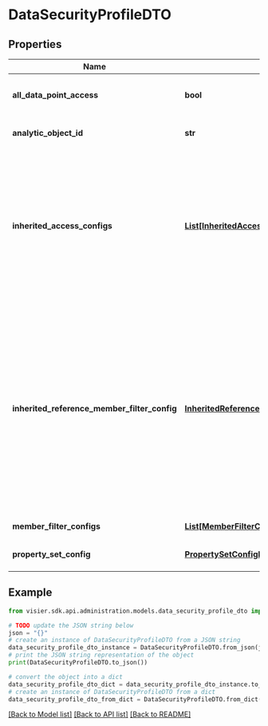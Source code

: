 # DataSecurityProfileDTO


## Properties

Name | Type | Description | Notes
------------ | ------------- | ------------- | -------------
**all_data_point_access** | **bool** | If &#x60;true&#x60;, the permission grants access to the entire population. If &#x60;false&#x60;, define &#x60;memberFilterConfigs&#x60; to set custom population access. | [optional] 
**analytic_object_id** | **str** | The unique ID of the analytic object assigned data security in this permission. | [optional] 
**inherited_access_configs** | [**List[InheritedAccessConfigDTO]**](InheritedAccessConfigDTO.md) | The events and related objects inherited from the analytic object.  By default, all events and related objects associated with the analytic object will be inherited from the analytic object in a permission.  For example, if you assign access to Employee, then access to the Employee Exit event is inherited in the permission.  To remove access to an event or related object, add the object to &#x60;inheritedAccessConfigs&#x60; with &#x60;removeAccess&#x60;: true.  To add custom filters to an event or related object, add the object to &#x60;inheritedAccessConfigs&#x60; and define &#x60;memberFilterConfigs&#x60;. | [optional] 
**inherited_reference_member_filter_config** | [**InheritedReferenceMemberFilterConfigDTO**](InheritedReferenceMemberFilterConfigDTO.md) | Configures the analytic object to inherit population access filters from. The target analytic object must be assigned population access in the permission and have a binding (strong) reference from the source analytic object.  * For example, assume &#x60;Applicant&#x60; -&gt; &#x60;Requisition&#x60; is configured to be a binding (strong) reference.  For &#x60;Applicant&#x60; (source analytic object) to inherit population access filters from &#x60;Requisition&#x60; (target analytic object), in the Applicant &#x60;dataSecurityProfile&#x60;, set &#x60;inheritedReferenceMemberFilterConfig&#x60; to &#x60;Requisition&#x60;. In this example, Applicant will inherit filters from Requisition because Requsition is assigned data security in this permission and there is a binding (strong) reference from Applicant to Requisition. | [optional] 
**member_filter_configs** | [**List[MemberFilterConfigDTO]**](MemberFilterConfigDTO.md) | Custom filters that define population access for an item in the permission. | [optional] 
**property_set_config** | [**PropertySetConfigDTO**](PropertySetConfigDTO.md) | A list of objects representing the data access for an analytic object’s properties. | [optional] 

## Example

```python
from visier.sdk.api.administration.models.data_security_profile_dto import DataSecurityProfileDTO

# TODO update the JSON string below
json = "{}"
# create an instance of DataSecurityProfileDTO from a JSON string
data_security_profile_dto_instance = DataSecurityProfileDTO.from_json(json)
# print the JSON string representation of the object
print(DataSecurityProfileDTO.to_json())

# convert the object into a dict
data_security_profile_dto_dict = data_security_profile_dto_instance.to_dict()
# create an instance of DataSecurityProfileDTO from a dict
data_security_profile_dto_from_dict = DataSecurityProfileDTO.from_dict(data_security_profile_dto_dict)
```
[[Back to Model list]](../README.md#documentation-for-models) [[Back to API list]](../README.md#documentation-for-api-endpoints) [[Back to README]](../README.md)


